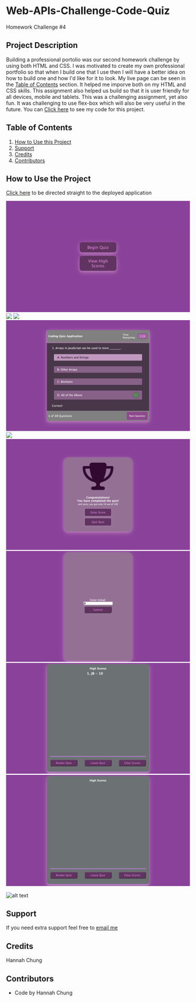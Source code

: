 # Web-APIs-Challenge-Code-Quiz
Homework Challenge #4




## Project Description
Building a professional portolio was our second homework challenge by using both HTML and CSS. I was motivated to create my own professional portfolio so that when I build one that I use then I will have a better idea on how to build one and how I'd like for it to look. My live page can be seen in the <a href="#Table of Contents">Table of Contents</a> section. It helped me imporve both on my HTML and CSS skills. This assignment also helped us build so that it is user friendly for all devices, mobile and tablets. This was a challenging assignment, yet also fun. It was challenging to use flex-box which will also be very useful in the future. You can <a href=https://github.com/hannybear88/Web-APIs-Challenge-Code-Quiz>Click here</a>  to see my code for this project. 

## Table of Contents
<nav>
    <ol>
        <li><a href="#How to Use this Project">How to Use this Project</a></li>
        <li><a href="#Support">Support</a></li>
        <li><a href="#Credits">Credits</a></li>
        <li><a href="#Contributors">Contributors</a></li>
    </ol>
</nav>

## How to Use the Project

<a href=https://hannybear88.github.io/Web-APIs-Challenge-Code-Quiz/>Click here</a> to be directed straight to the deployed application

<img src="./assets/images/HW4_main_page_screenshot.png" />
<img src="./assets/images/HW4_quiz_rules_screenshot.png.png" /> 
<img src="./assets/images/HW4_question_screenshot.png.png" /> 
<img src="assets/images/HW4_correct_answer_screenshot.png" /> 
<img src="./assets/images/HW#4_incorrect_answer_screenshot.png" /> 
<img src="./assets/images/HW4_end_of_quiz_screenshot.png" /> 
<img src="./assets/images/HW4_enter_initials_screenshot.png" /> 
<img src="./assets/images/HW4_high_score_screenshot.png" /> 
<img src="./assets/images/HW4_clear_high_scores_screenshot.png" /> 

![alt text](assets/images/HW#4_main_page_screenshot.png)
<!-- ![alt text](http://url/to/./assets/images/HW#4_main_page_screenshot.png)
![alt text](http://url/to/./assets/images/HW#4_main_page_screenshot.png)
![alt text](http://url/to/./assets/images/HW#4_main_page_screenshot.png)
![alt text](http://url/to/./assets/images/HW#4_main_page_screenshot.png)
![alt text](http://url/to/./assets/images/HW#4_main_page_screenshot.png)
![alt text](http://url/to/./assets/images/HW#4_main_page_screenshot.png)
![alt text](http://url/to/./assets/images/HW#4_main_page_screenshot.png) -->


## Support
If you need extra support feel free to <a href="mailto:hannahkchung88@gmail.com">email me</a>


## Credits
Hannah Chung

## Contributors
<ul>
    <li>Code by Hannah Chung</li>
</ul>
